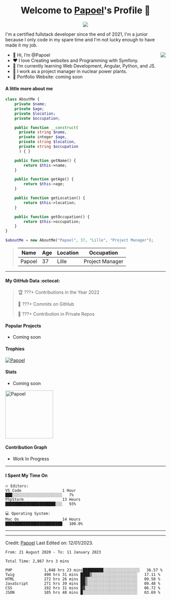 <p align="center">
  <h1 align="center">Welcome to <a href="https://github.com/Papoel">Papoel</a>'s Profile 👋</h1>
</p>
<p align="center">
  <a align="center" href="https://github.com/DenverCoder1/readme-typing-svg"><img src="https://readme-typing-svg.herokuapp.com?&font=IBM+Plex+Sans&color=F72EE2&size=25&lines=Welcome+to+my+GitHub+Profile!;I'm+a+Junior+.+.+.;I'm+a+backend+developer;I'm+a+in+love+with+Symfony" /></a>
</p>
<p>I'm a certified fullstack developer since the end of 2021, I'm a junior because I only code in my spare time and I'm not lucky enough to have made it my job.
</p>

<img align="right" src="https://media.giphy.com/media/M9gbBd9nbDrOTu1Mqx/giphy.gif">
<ul>
  <li>👋 Hi, I’m @Papoel</li>
  <li>❤️ I love Creating websites and Programming with Symfony.</li>
  <li>🌱 I’m currently learning Web Development, Angular, Python, and JS.</li>
  <li>💼 I work as a project manager in nuclear power plants.</li>
  <li>🧐 Portfolio Website: coming soon</li>
</ul>

#### A little more about me
```php
class AboutMe {
    private $name;
    private $age;
    private $location;
    private $occupation;

    public function __construct(
      private string $name, 
      private integer $age, 
      private string $location, 
      private string $occupation
      ) { }

    public function getName() {
        return $this->name;
    }

    public function getAge() {
        return $this->age;
    }

    public function getLocation() {
        return $this->location;
    }

    public function getOccupation() {
        return $this->occupation;
    }
}

$aboutMe = new AboutMe("Papoel", 37, "Lille", "Project Manager");
```
>| Name     | Age | Location   | Occupation     |
>|----------|-----|------------|----------------|
>| Papoel   | 37  | Lille      | Project Manager|

---
#### My GitHub Data :octocat:
> 🏆 ???+ Contributions in the Year 2022
 > 
> 📜 ???+ Commits on GitHub
 > 
> 🔑 ???+ Contribution in Private Repos
 > 

#### Popular Projects
<ul>
  <li>Coming soon</li>
</ul>
<!-- <a href="https://github.com/Papoel/Pasteur"> -->
  <!-- Change the `github-readme-stats.anuraghazra1.vercel.app` to `github-readme-stats.vercel.app`  -->
<!--   <img align="center" src="https://github-readme-stats.vercel.app/api/pin/?username=Papoel&repo=Pasteur&theme=onedark" /> -->
<!-- </a> -->

#### Trophies

<p align="left">
  <a href="https://github.com/Papoel/github-profile-trophy">
    <img src="https://github-profile-trophy.vercel.app/?username=Papoel&row=2&column=6&theme=onedark&column=8&no-frame=false&no-bg=false" 
         alt="Papoel">
  </a>
</p>

#### Stats

<ul>
  <li>Coming soon</li>
</ul>

<!-- <a href="https://github.com/Papoel/github-readme-stats"> -->
  <!-- <img align="center" src="https://github-readme-stats.papoel.vercel.app/api?username=Papoel&show_icons=true&include_all_commits=true&theme=onedark" 
       alt="Papoel's github stats" 
  /> -->
<!-- </a> -->

<!-- <a href="https://github.com/Papoel/github-readme-stats">
  <!-- Change the `github-readme-stats.anuraghazra1.vercel.app` to `github-readme-stats.vercel.app`  -->
  <!-- <img align="center" src="https://github-readme-stats.papoel.vercel.app/api/top-langs/?username=Papoel&layout=compact&theme=onedark" /> -->
<!-- </a> -->

  <!-- <br /> -->
  <!-- <br /> -->

<p align="left">
  <img align="center" height="150em" src="https://github-readme-streak-stats.herokuapp.com/?user=Papoel&theme=onedark" alt="Papoel" />
</p>

#### Contribution Graph
<ul>
  <li>Work In Progress</li>
</ul>
<!-- ![snake gif](https://github.com/Papoel/Papoel/blob/output/github-contribution-grid-snake.svg) -->


---
<!-- #### I'm an Early 🐤 -->
<!-- ```text -->
<!-- 🌞 Morning    54 commits     ████░░░░░░░░░░░░░░░░░░░░░   12.5%  -->
<!-- 🌆 Daytime    205 commits    ████████████░░░░░░░░░░░░░   54.5%  -->
<!-- 🌃 Evening    82 commits     ██████░░░░░░░░░░░░░░░░░░░   20.5%  -->
<!-- 🌙 Night      36 commits     ███░░░░░░░░░░░░░░░░░░░░░░   13.5% -->
<!-- ``` -->

#### I Spent My Time On
```text
🔥 Editors:
VS Code                  1 Hour                   ███░░░░░░░░░░░░░░░░░░░░░░   7%
PhpStorm                 13 Hours                 ██████████████████████░░░   93%

💻 Operating System:
Mac Os                   14 Hours                 █████████████████████████   100.0%
```

<!-- ```text -->
<!-- 💬 Programming Lanuages: -->
<!-- HTML                     3 hr 50 mins        ███████████░░░░░░░░░░░░░░   46%  -->
<!-- CSS                      1 hr 5 mins         █████████░░░░░░░░░░░░░░░░   30%  -->
<!-- Python                   59 mins             ██░░░░░░░░░░░░░░░░░░░░░░░   10%  -->
<!-- GitHub & Git             57 mins             █░░░░░░░░░░░░░░░░░░░░░░░░   9.5% -->

<!-- 🔥 Editors: -->
<!-- VS Code                  4 Hours            ██████████████░░░░░░░░░░░   50% -->
<!-- Atom                     1 Hour             ██████████████░░░░░░░░░░░   50% -->

<!-- 💻 Operating System: -->
<!-- Linux Ubuntu             14 hrs 2 mins      █████████████████████████   100.0% -->
<!-- ``` -->
---

------
Credit: [Papoel](https://github.com/Papoel)
Last Edited on: 12/01/2023.

<!--START_SECTION:waka-->

```text
From: 21 August 2020 - To: 11 January 2023

Total Time: 2,867 hrs 3 mins

PHP              1,048 hrs 23 mins█████████░░░░░░░░░░░░░░░░   36.57 %
Twig             490 hrs 31 mins ████▒░░░░░░░░░░░░░░░░░░░░   17.11 %
HTML             272 hrs 26 mins ██▒░░░░░░░░░░░░░░░░░░░░░░   09.50 %
JavaScript       271 hrs 39 mins ██▒░░░░░░░░░░░░░░░░░░░░░░   09.48 %
CSS              192 hrs 31 mins █▓░░░░░░░░░░░░░░░░░░░░░░░   06.72 %
JSON             105 hrs 40 mins █░░░░░░░░░░░░░░░░░░░░░░░░   03.69 %
```

<!--END_SECTION:waka-->

<!-- [![Papoel's wakatime stats](https://github-readme-stats.vercel.app/api/wakatime?username=Papoel)](https://github.com/Papoel/Papoel/README.MD) -->



